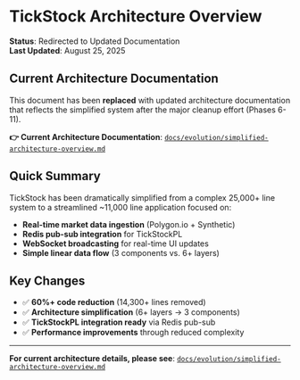# TickStock Architecture Overview

**Status**: Redirected to Updated Documentation  
**Last Updated**: August 25, 2025

## Current Architecture Documentation

This document has been **replaced** with updated architecture documentation that reflects the simplified system after the major cleanup effort (Phases 6-11).

**👉 Current Architecture Documentation**: [`docs/evolution/simplified-architecture-overview.md`](evolution/simplified-architecture-overview.md)

## Quick Summary

TickStock has been dramatically simplified from a complex 25,000+ line system to a streamlined ~11,000 line application focused on:

- **Real-time market data ingestion** (Polygon.io + Synthetic)
- **Redis pub-sub integration** for TickStockPL
- **WebSocket broadcasting** for real-time UI updates
- **Simple linear data flow** (3 components vs. 6+ layers)

## Key Changes

- ✅ **60%+ code reduction** (14,300+ lines removed)
- ✅ **Architecture simplification** (6+ layers → 3 components)  
- ✅ **TickStockPL integration ready** via Redis pub-sub
- ✅ **Performance improvements** through reduced complexity

---

**For current architecture details, please see**: [`docs/evolution/simplified-architecture-overview.md`](evolution/simplified-architecture-overview.md)